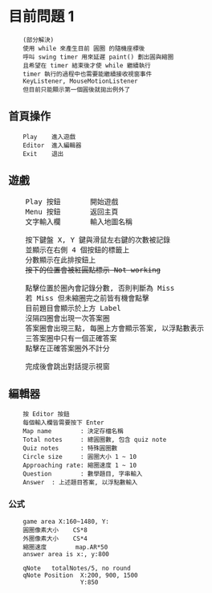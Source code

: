 # 目前問題 1
        (部分解決)
        使用 while 來產生目前 圓圈 的隨機座標後
        呼叫 swing timer 用來延遲 paint() 劃出圓與縮圈
        且希望在 timer 結束後才使 while 繼續執行
        timer 執行的過程中也需要能繼續接收視窗事件
        KeyListener, MouseMotionListener
        但目前只能顯示第一個圓後就拋出例外了


## 首頁操作
        Play    進入遊戲
        Editor  進入編輯器
        Exit    退出

## 遊戲
<pre>
    Play 按鈕       開始遊戲
    Menu 按鈕       返回主頁
    文字輸入欄       輸入地圖名稱

    按下鍵盤 X, Y 鍵與滑鼠左右鍵的次數被記錄
    並顯示在右側 4 個按鈕的標籤上
    分數顯示在此排按鈕上
    <strike>按下的位置會被紅圓點標示 Not working</strike>
        
    點擊位置於圈內會記錄分數, 否則判斷為 Miss
    若 Miss 但未縮圈完之前皆有機會點擊
    目前題目會顯示於上方 Label
    沒隔四圈會出現一次答案圈
    答案圈會出現三點, 每圈上方會顯示答案, 以浮點數表示
    三答案圈中只有一個正確答案
    點擊在正確答案圈外不計分

    完成後會跳出對話提示視窗
</pre>

## 編輯器
        按 Editor 按鈕
        每個輸入欄皆需要按下 Enter
        Map name        : 決定存檔名稱
        Total notes     : 總圓圈數, 包含 quiz note
        Quiz notes      : 特殊圓圈數
        Circle size     : 圓圈大小 1 ~ 10
        Approaching rate: 縮圈速度 1 ~ 10
        Question        : 數學題目, 字串輸入
        Answer  : 上述題目答案, 以浮點數輸入

        

### 公式
        game area X:160~1480, Y:
        圓圈像素大小    CS*8
        外圈像素大小    CS*4
        縮圈速度        map.AR*50
        answer area is x:, y:800

        qNote   totalNotes/5, no round
        qNote Position  X:200, 900, 1500
                        Y:850